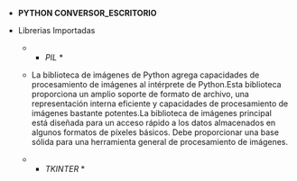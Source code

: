  * **PYTHON CONVERSOR_ESCRITORIO** 
 
  * Librerias Importadas
  		
      * * *PIL* * 
      *  La biblioteca de imágenes de Python agrega capacidades de procesamiento de imágenes al intérprete de Python.Esta biblioteca proporciona un amplio 
      	 soporte de formato de archivo, una representación interna eficiente y capacidades de procesamiento de imágenes bastante potentes.La biblioteca de 
         imágenes principal está diseñada para un acceso rápido a los datos almacenados en algunos formatos de píxeles básicos. Debe proporcionar una base 
         sólida para una herramienta general de procesamiento de imágenes.
      
      * * *TKINTER* *
      
